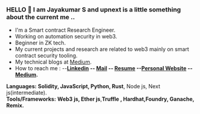 ### HELLO 👋 I am Jayakumar S and upnext is a little something about the current me ..
- I'm a Smart contract Research Engineer.
- Working on automation security in web3.
- Beginner in ZK tech.
- My current projects and research are related to web3 mainly on smart contract security tooling.
- My technical blogs at [Medium](https://medium.com/@jayakumargowtham2812).
- How to reach me : --**[Linkedin](http://www.linkedin.com/in/jayakumar-sathayadhran-8b70a819b) -- [Mail](mailto:jayakumargowtham2812@gmail.com) -- [Resume](https://drive.google.com/file/d/1S1JmAM6OaU7nX6piTTb6WENYXYzQMb0L/view?usp=sharing) --[Personal Website](https://jayakumar-portfolio-block.vercel.app/) -- [Medium](https://medium.com/@jayakumargowtham2812).** 

**Languages:**  **Solidity, JavaScript, Python, Rust**, Node js, Next js(intermediate).
<br>
**Tools/Frameworks:**  **Web3 js, Ether js**,**Truffle , Hardhat,Foundry, Ganache, Remix.**
<br>




